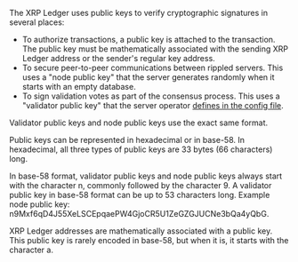The XRP Ledger uses public keys to verify cryptographic signatures in several places:

* To authorize transactions, a public key is attached to the transaction. The public key must be mathematically associated with the sending XRP Ledger address or the sender's regular key address.
* To secure peer-to-peer communications between <span class="code-snippet">rippled</span> servers. This uses a "node public key" that the server generates randomly when it starts with an empty database.
* To sign validation votes as part of the consensus process. This uses a "validator public key" that the server operator [defines in the config file](run-rippled-as-a-validator.html).

Validator public keys and node public keys use the exact same format.

Public keys can be represented in hexadecimal or in base-58. In hexadecimal, all three types of public keys are 33 bytes (66 characters) long.

In base-58 format, validator public keys and node public keys always start with the character <span class="code-snippet">n</span>, commonly followed by the character <span class="code-snippet">9</span>. A validator public key in base-58 format can be up to 53 characters long. Example node public key: <span class="code-snippet">n9Mxf6qD4J55XeLSCEpqaePW4GjoCR5U1ZeGZGJUCNe3bQa4yQbG</span>.

XRP Ledger addresses are mathematically associated with a public key. This public key is rarely encoded in base-58, but when it is, it starts with the character <span class="code-snippet">a</span>.
